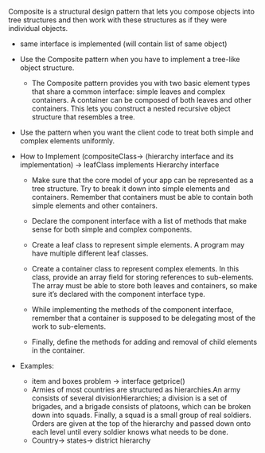 Composite is a structural design pattern that lets you compose objects into tree structures and then work with these structures as if they were individual objects.

* same interface is implemented (will contain list of same object)
* Use the Composite pattern when you have to implement a tree-like object structure.
  * The Composite pattern provides you with two basic element types that share a common interface: simple leaves and complex containers. A container can be composed of both leaves and other containers. This lets you construct a nested recursive object structure that resembles a tree.
* Use the pattern when you want the client code to treat both simple and complex elements uniformly.
* How to Implement (compositeClass-> (hierarchy interface and its implementation) -> leafClass implements Hierarchy interface
  * Make sure that the core model of your app can be represented as a tree structure. Try to break it down into simple elements and containers. Remember that containers must be able to contain both simple elements and other containers.

  * Declare the component interface with a list of methods that make sense for both simple and complex components.

  * Create a leaf class to represent simple elements. A program may have multiple different leaf classes.

  * Create a container class to represent complex elements. In this class, provide an array field for storing references to sub-elements. The array must be able to store both leaves and containers, so make sure it’s declared with the component interface type.

  * While implementing the methods of the component interface, remember that a container is supposed to be delegating most of the work to sub-elements.

  * Finally, define the methods for adding and removal of child elements in the container.


* Examples:
  * item and boxes problem -> interface getprice()
  * Armies of most countries are structured as hierarchies.An army consists of several divisionHierarchies; a division is a set of brigades, and a brigade consists of platoons, which can be broken down into squads. Finally, a squad is a small group of real soldiers. Orders are given at the top of the hierarchy and passed down onto each level until every soldier knows what needs to be done.
  * Country-> states-> district hierarchy 